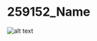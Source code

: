 # 259152_Name
![alt text](https://github.com/rajatsingh07/259152_Name/tree/Dev/SDLC/agile-scrum.jpg)